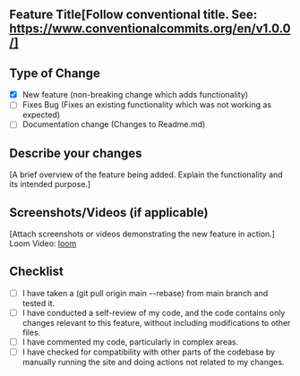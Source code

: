 ## Feature Title[Follow conventional title. See: https://www.conventionalcommits.org/en/v1.0.0/]

## Type of Change

- [x] New feature (non-breaking change which adds functionality)
- [ ] Fixes Bug (Fixes an existing functionality which was not working as expected)
- [ ] Documentation change (Changes to Readme.md)

## Describe your changes

[A brief overview of the feature being added. Explain the functionality and its intended purpose.]

## Screenshots/Videos (if applicable)

[Attach screenshots or videos demonstrating the new feature in action.]
Loom Video: [loom](https://www.loom.com/)

## Checklist

- [ ] I have taken a (git pull origin main --rebase) from main branch and tested it.
- [ ] I have conducted a self-review of my code, and the code contains only changes relevant to this feature, without including modifications to other files.
- [ ] I have commented my code, particularly in complex areas.
- [ ] I have checked for compatibility with other parts of the codebase by manually running the site and doing actions not related to my changes.
